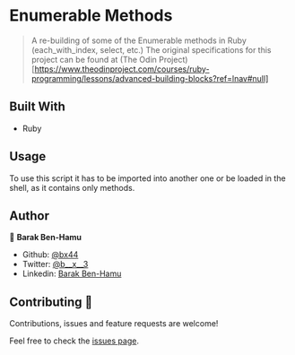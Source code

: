 # Enumerable Methods
> A re-building of some of the Enumerable methods in Ruby (each_with_index, select, etc.)
> The original specifications for this project can be found at (The Odin Project)[https://www.theodinproject.com/courses/ruby-programming/lessons/advanced-building-blocks?ref=lnav#null]

## Built With
- Ruby

## Usage
To use this script it has to be imported into another one or be loaded in the shell, as it contains only methods.

## Author

👤 **Barak Ben-Hamu**

- Github: [@bx44](https://github.com/bx44)
- Twitter: [@b__x__3](http://www.twitter.com/b__x__3)
- Linkedin: [Barak Ben-Hamu](https://www.linkedin.com/in/barak-ben-hamu-44aa89196/)


## Contributing 🤝

Contributions, issues and feature requests are welcome!

Feel free to check the [issues page](https://github.com/bx44/enumerable-methods/issues).